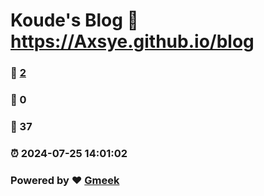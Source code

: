 # Koude's Blog :link: https://Axsye.github.io/blog 
### :page_facing_up: [2](https://Axsye.github.io/blog/tag.html) 
### :speech_balloon: 0 
### :hibiscus: 37 
### :alarm_clock: 2024-07-25 14:01:02 
### Powered by :heart: [Gmeek](https://github.com/Meekdai/Gmeek)
